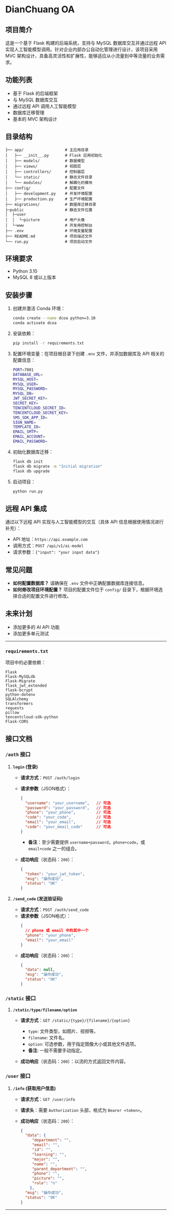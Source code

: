 # DianChuang OA

## 项目简介
这是一个基于 Flask 构建的后端系统，支持与 MySQL 数据库交互并通过远程 API 实现人工智能模型调用。针对企业内部办公自动化管理进行设计，该项目采用 MVC 架构设计，具备高灵活性和扩展性，能够适应从小流量到中等流量的业务需求。

## 功能列表
- 基于 Flask 的后端框架
- 与 MySQL 数据库交互
- 通过远程 API 调用人工智能模型
- 数据库迁移管理
- 基本的 MVC 架构设计

## 目录结构
```
├── app/                  # 主应用目录
│   ├── __init__.py       # Flask 应用初始化
│   ├── models/           # 数据模型
│   ├── views/            # 视图层
│   ├── controllers/      # 控制器层
│   └── static/           # 静态文件目录
│   └── modules/          # 解耦化的模块
├── config/               # 配置文件
│   ├── development.py    # 开发环境配置
│   ├── production.py     # 生产环境配置
├── migrations/           # 数据库迁移目录
├─public                  # 静态文件位置
│  ├─user
│  │  └─picture           # 用户头像
│  └─www                  # 开发用控制台
├── .env                  # 环境变量配置
├── README.md             # 项目描述文件
└── run.py                # 项目启动文件
```

## 环境要求
- Python 3.10
- MySQL 8 或以上版本

## 安装步骤

1. 创建并激活 Conda 环境：
   ```bash
   conda create --name dcoa python=3.10
   conda activate dcoa
   ```

2. 安装依赖：
   ```bash
   pip install -r requirements.txt
   ```

3. 配置环境变量：在项目根目录下创建 `.env` 文件，并添加数据库及 API 相关的配置信息：
   ```bash
   PORT=7801
   DATABASE_URL=
   MYSQL_HOST=
   MYSQL_USER=
   MYSQL_PASSWORD=
   MYSQL_DB=
   JWT_SECRET_KEY=
   SECRET_KEY=
   TENCENTCLOUD_SECRET_ID=
   TENCENTCLOUD_SECRET_KEY=
   SMS_SDK_APP_ID=
   SIGN_NAME=
   TEMPLATE_ID=
   EMAIL_SMTP=
   EMAIL_ACCOUNT=
   EMAIL_PASSWORD=


   ```

4. 初始化数据库迁移：
   ```bash
   flask db init
   flask db migrate -m "Initial migration"
   flask db upgrade
   ```

5. 启动项目：
   ```bash
   python run.py
   ```

## 远程 API 集成
通过以下远程 API 实现与人工智能模型的交互（具体 API 信息根据使用情况进行补充）：
- API 地址：`https://api.example.com`
- 调用方式：`POST /api/v1/ai-model`
- 请求参数：`{"input": "your input data"}`

## 常见问题
- **如何配置数据库？** 请确保在 `.env` 文件中正确配置数据库连接信息。
- **如何修改项目环境配置？** 项目的配置文件位于 `config/` 目录下，根据环境选择合适的配置文件进行修改。

## 未来计划
- 添加更多的 AI API 功能
- 添加更多单元测试

---

###  `requirements.txt`

项目中的必要依赖：

```
Flask
Flask-MySQLdb
Flask-Migrate
flask_jwt_extended
flask-bcrypt
python-dotenv
SQLAlchemy
transformers 
requests      
pillow
tencentcloud-sdk-python
Flask-CORS
```

## 接口文档
### `/auth` 接口

1. **`login` (登录)**
   - **请求方式**：`POST /auth/login`
   - **请求参数**（JSON格式）：
     ```json
     {
       "username": "your_username",   // 可选
       "password": "your_password",   // 可选
       "phone": "your_phone",         // 可选
       "code": "your_code",           // 可选
       "email": "your_email",         // 可选
       "code": "your_email_code"      // 可选
     }
     ```
     - **备注**：至少需要提供 `username+password`，`phone+code`，或 `email+code` 之一的组合。
   
   - **成功响应**（状态码：`200`）：
     ```json
     {
       "token": "your_jwt_token",
       "msg": "操作成功",
       "status": "OK"
     }
     ```

2. **`/send_code` (发送验证码)**
   - **请求方式**：`POST /auth/send_code`
   - **请求参数**（JSON格式）：
     ```json
     {
       // phone 或 email 中的其中一个
       "phone": "your_phone",    
       "email": "your_email"     
     }
     ```
   - **成功响应**（状态码：`200`）：
     ```json
     {
       "data": null,
       "msg": "操作成功",
       "status": "OK"
     }
     ```

### `/static` 接口

1. **`/static/type/filename/option`**
   - **请求方式**：`GET /static/{type}/{filename}/{option}`
     - `type`: 文件类型，如图片、视频等。
     - `filename`: 文件名。
     - `option`: 可选参数，用于指定图像大小或其他文件选项。
     - **备注**: 一般不需要手动指定。
   
   - **成功响应**（状态码：`200`）：以流的方式返回文件内容。

### `/user` 接口

1. **`/info` (获取用户信息)**
   - **请求方式**：`GET /user/info`
   - **请求头**：需要 `Authorization` 头部，格式为 `Bearer <token>`。
   
   - **成功响应**（状态码：`200`）：
     ```json
     {
       "data": {
          "department": "",
          "email": "",
          "id": "",
          "learning": "",
          "major": "",
          "name": "",
          "parent_department": "",
          "phone": "",
          "picture": "",
          "role": "n"
         },
       "msg": "操作成功",
       "status": "OK"
     }
     ```






---
